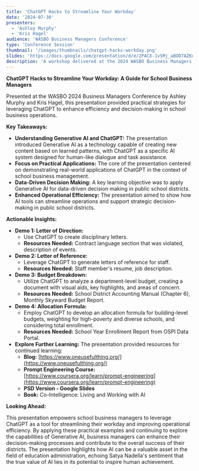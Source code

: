 ```yaml
---
title: 'ChatGPT Hacks to Streamline Your Workday'
date: '2024-07-30'
presenters:
  - 'Ashley Murphy'
  - 'Kris Hagel'
audience: 'WASBO Business Managers Conference'
type: 'Conference Session'
thumbnail: '/images/thumbnails/chatgpt-hacks-workday.png'
slides: 'https://docs.google.com/presentation/d/e/2PACX-1vSMj_aBOO7AZKuZ40k4Tr5cvERDkz98NKmyB9MQ0ss4kpqRUoXOxlT035_MnjC9Ng/embed'
description: 'A workshop delivered at the 2024 WASBO Business Managers Conference on Using ChatGPT To Streamline Workflows'
---
```


**ChatGPT Hacks to Streamline Your Workday: A Guide for School Business Managers**

Presented at the WASBO 2024 Business Managers Conference by Ashley Murphy and Kris Hagel, this presentation provided practical strategies for leveraging ChatGPT to enhance efficiency and decision-making in school business operations.

**Key Takeaways:**

- **Understanding Generative AI and ChatGPT:** The presentation introduced Generative AI as a technology capable of creating new content based on learned patterns, with ChatGPT as a specific AI system designed for human-like dialogue and task assistance.
- **Focus on Practical Applications:** The core of the presentation centered on demonstrating real-world applications of ChatGPT in the context of school business management.
- **Data-Driven Decision Making:** A key learning objective was to apply Generative AI for data-driven decision making in public school districts.
- **Enhanced Operational Efficiency:** The presentation aimed to show how AI tools can streamline operations and support strategic decision-making in public school districts.

**Actionable Insights:**

- **Demo 1: Letter of Direction:**
  - Use ChatGPT to create disciplinary letters.
  - **Resources Needed:** Contract language section that was violated, description of events.
- **Demo 2: Letter of Reference:**
  - Leverage ChatGPT to generate letters of reference for staff.
  - **Resources Needed:** Staff member's resume, job description.
- **Demo 3: Budget Breakdown:**
  - Utilize ChatGPT to analyze a department-level budget, creating a document with visual aids, key highlights, and areas of concern.
  - **Resources Needed:** School District Accounting Manual (Chapter 6), Monthly Skyward Budget Report.
- **Demo 4: Allocation Formula:**
  - Employ ChatGPT to develop an allocation formula for building-level budgets, weighting for high-poverty and diverse schools, and considering total enrollment.
  - **Resources Needed:** School Year Enrollment Report from OSPI Data Portal.
- **Explore Further Learning:** The presentation provided resources for continued learning:
  - **Blog:** [https://www.oneusefulthing.org/](https://www.oneusefulthing.org/)
  - **Prompt Engineering Course:** [https://www.coursera.org/learn/prompt-engineering](https://www.coursera.org/learn/prompt-engineering)
  - **PSD Version - Google Slides**
  - **Book:** Co-Intelligence: Living and Working with AI

**Looking Ahead:**

This presentation empowers school business managers to leverage ChatGPT as a tool for streamlining their workday and improving operational efficiency. By applying these practical examples and continuing to explore the capabilities of Generative AI, business managers can enhance their decision-making processes and contribute to the overall success of their districts. The presentation highlights how AI can be a valuable asset in the field of education administration, echoing Satya Nadella's sentiment that the true value of AI lies in its potential to inspire human achievement.
